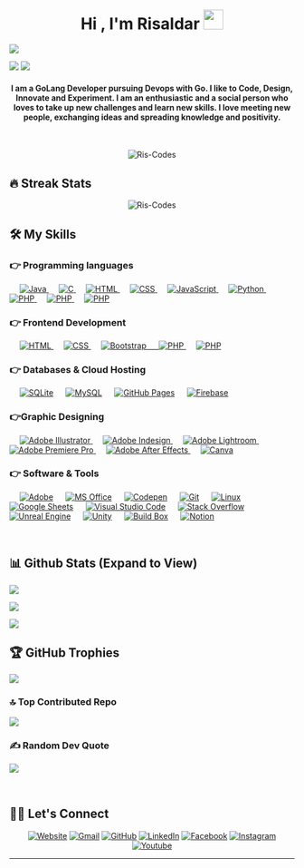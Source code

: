 <h1 align="center" >Hi , I'm Risaldar <img src="https://media.giphy.com/media/hvRJCLFzcasrR4ia7z/giphy.gif" width="35">
</h1>
<img src="https://user-images.githubusercontent.com/73097560/115834477-dbab4500-a447-11eb-908a-139a6edaec5c.gif">

<p align="center">

  <a href="https://github.com/DenverCoder1/readme-typing-svg"><img src="https://readme-typing-svg.herokuapp.com?lines=GoLang+Developer;Devops%20|%20AI%20Enthusiast;Graphic%20Designer;Always%20learning%20new%20things&center=true&width=500&height=50"></a>
<img src="https://user-images.githubusercontent.com/73097560/115834477-dbab4500-a447-11eb-908a-139a6edaec5c.gif">
</p>
<h4 align="center">I am a GoLang Developer pursuing Devops with Go. I like to Code, Design, Innovate and Experiment. I am an enthusiastic and a social person who loves to take up new challenges and learn new skills. I love meeting new people, exchanging ideas and spreading knowledge and positivity.</h4>
<br>
<p align="center"> <img src="https://komarev.com/ghpvc/?username=Ris-Codes&label=Profile%20views&color=0e75b6&style=plastic" alt="Ris-Codes" /> </p>

## 🔥 Streak Stats

<p align="center"><img src="https://github-readme-streak-stats.herokuapp.com/?user=Ris-Codes&theme=algolia" alt="Ris-Codes"  /></p>


## 🛠️ My Skills

### 👉 Programming languages

<p align="left"> 
  &emsp;
  <a href="https://go.dev/" target="_blank"> 
    <img alt="Java" src="https://img.shields.io/badge/GoLang-%23007396.svg?logo=go&logoColor=white">
  </a>
  &emsp; 
  <a href="https://www.cprogramming.com/" target="_blank"> 
    <img alt="C" src="https://img.shields.io/badge/C%20-%232370ED.svg?logo=c&logoColor=white">
  </a> 
   &emsp; 
  <a href="https://www.w3.org/html/" target="_blank"> 
   <img alt="HTML" src="https://img.shields.io/badge/HTML5%20-%23E34F26.svg?logo=html5&logoColor=white">
  </a>
  &emsp;
  <a href="https://www.w3schools.com/css/" target="_blank">
    <img alt="CSS" src="https://img.shields.io/badge/CSS%20-%231572B6.svg?logo=css3&logoColor=white">
  </a> 
   &emsp;
  <a href="https://developer.mozilla.org/en-US/docs/Web/JavaScript" target="_blank"> 
     <img alt="JavaScript" src="https://img.shields.io/badge/JavaScript%20-%23F7DF1E.svg?logo=javascript&logoColor=black">
   </a>
  &emsp;
   <a href="https://www.python.org" target="_blank">
    <img alt="Python" src="https://img.shields.io/badge/Python%20-%2314354C.svg?logo=python&logoColor=white">
  </a>
  &emsp;
  <a href="https://flutter.dev/">
    <img alt="PHP" src="https://img.shields.io/badge/Flutter-%231572B6.svg?logo=flutter&logoColor=white"/>
  </a>
  &emsp;
  <a href="https://react.dev/">
    <img alt="PHP" src="https://img.shields.io/badge/React-%23E34F26.svg?logo=react&logoColor=white"/>
  </a>
  &emsp;
  <a href="https://dart.dev/">
    <img alt="PHP" src="https://img.shields.io/badge/Dart-%231572B6.svg?logo=dart&logoColor=white"/>
  </a>
</p>

### 👉 Frontend Development
<p align="left"> 
  &emsp; 
  <a href="https://www.w3.org/html/" target="_blank"> 
   <img alt="HTML" src="https://img.shields.io/badge/HTML5%20-%23E34F26.svg?logo=html5&logoColor=white">
  </a>   
  &emsp;
  <a href="https://www.w3schools.com/css/" target="_blank">
    <img alt="CSS" src="https://img.shields.io/badge/CSS%20-%231572B6.svg?logo=css3&logoColor=white">
  </a> 
   &emsp;
  <a href="https://getbootstrap.com" target="_blank"> 
    <img alt="Bootstrap" src="https://img.shields.io/badge/Bootstrap-%23563D7C.svg?style=flat&logo=bootstrap&logoColor=white"/>
    &emsp;
  <a href="https://flutter.dev/">
    <img alt="PHP" src="https://img.shields.io/badge/Flutter-%231572B6.svg?logo=flutter&logoColor=white"/>
  </a>
  &emsp;
  <a href="https://react.dev/">
    <img alt="PHP" src="https://img.shields.io/badge/React-%23E34F26.svg?logo=react&logoColor=white"/>
  </a>
</p>

### 👉 Databases & Cloud Hosting
<p align="left">
  &emsp;
    <a href="https://www.postgresql.org/"><img alt="SQLite" src ="https://img.shields.io/badge/PostgreSQL-%2307405e.svg?style=flat&logo=postgreSQL&logoColor=white"/></a>
  &emsp;
    <a href="https://www.mysql.com/"><img alt="MySQL" src="https://img.shields.io/badge/MySQL-%2300f.svg?style=flat&llogo=mysql&logoColor=white"></a>
  &emsp;
    <a href="https://www.github.com"><img alt="GitHub Pages" src="https://img.shields.io/badge/GitHub%20Pages-%23327FC7.svg?style=flat&llogo=github&logoColor=white"></a> 
  &emsp;
    <a href="https://firebase.google.com/"><img alt="Firebase" src ="https://img.shields.io/badge/Firebase-%23316192.svg?logo=firebase&logoColor=white"></a>
 </p>
  
### 👉Graphic Designing
<p align="left">
  &emsp;
   <a href="https://www.adobe.com/in/products/illustrator.html" target="_blank"> 
    <img alt="Adobe Illustrator" src="https://img.shields.io/badge/Adobe Illustrator-%23FF9A00.svg?style=flat&logo=adobeillustrator&logoColor=white"/>
  </a> 
  &emsp;
  <a href="https://www.adobe.com/in/products/photoshop.html" target="_blank"> 
    <img alt="Adobe Indesign" src="https://img.shields.io/badge/Adobe Photoshop-%e749a0.svg?style=flat&logo=adobephotoshop&logoColor=white"/> 
  </a> 
    &emsp;
  <a href="https://www.adobe.com/in/products/photoshop-lightroom.html" target="_blank"> 
    <img alt="Adobe Lightroom" src="https://img.shields.io/badge/Adobe Lightroom-%2300f.svg?style=flat&logo=adobelightroom&logoColor=white"/>
  </a>
   &emsp;
  <a href="https://www.adobe.com/in/products/premiere.html" target="_blank"> 
   <img alt="Adobe Premiere Pro" src="https://img.shields.io/badge/Adobe Premiere Pro-%2300f.svg?style=flat&logo=adobepremierepro&logoColor=white"/>
  </a>
   &emsp;
  <a href="https://www.adobe.com/in/products/aftereffects.html" target="_blank"> 
   <img alt="Adobe After Effects" src="https://img.shields.io/badge/Adobe After Effects-%2300f.svg?style=flat&logo=adobeaftereffects&logoColor=white"/>
  </a>
    &emsp;
  <a href="#">
  	<img alt="Canva" src="https://img.shields.io/badge/Canva-%2300C4CC.svg?style=flat&logo=Canva&logoColor=white"/>
  </a>
 </p>

 ### 👉 Software & Tools
 
<p>
  &emsp;
    <a href="#"><img alt="Adobe" src="https://img.shields.io/badge/Adobe%20-%23FF0000.svg?logo=adobe&logoColor=white"></a>
  &emsp;
    <a href="#"><img alt="MS Office" src="https://img.shields.io/badge/MS Office-00b56a.svg?logo=microsoft&logoColor=white"></a>
  &emsp;
    <a href="#"><img alt="Codepen" src="https://img.shields.io/badge/Codepen-000000.svg?logo=codepen&logoColor=white"></a>
  &emsp;
    <a href="#"><img alt="Git" src="https://img.shields.io/badge/Git%20-%23F05033.svg?logo=git&logoColor=white"></a>
  &emsp;
    <a href="#"><img alt="Linux" src="https://img.shields.io/badge/Linux-FCC624?style=flat&logo=linux&logoColor=black"></a>
  &emsp;
    <a href="#"><img alt="Google Sheets" src="https://img.shields.io/badge/Google%20Sheets%20-%2334A853.svg?logo=google%20sheets&logoColor=white"></a>
  &emsp;
    <a href="#"><img alt="Visual Studio Code" src="https://img.shields.io/badge/Visual%20Studio%20Code-0078d7.svg?logo=visual-studio-code&logoColor=white"></a>
  &emsp;
    <a href="#"><img alt="Stack Overflow" src="https://img.shields.io/badge/-Stack%20Overflow-FE7A16?logo=stack-overflow&logoColor=white"></a>
  &emsp;
    <a href="#"><img alt="Unreal Engine" src="https://img.shields.io/badge/-Unreal%20Engine-000000?logo=unreal-engine&logoColor=white"></a>
  &emsp;
    <a href="#"><img alt="Unity" src="https://img.shields.io/badge/-Unity-000000?logo=unity&logoColor=white"></a>
  &emsp;
    <a href="#"><img alt="Build Box" src="https://img.shields.io/badge/-BuildBox-FE7A16?logo=build-box&logoColor=white"></a>
  &emsp;
    <a href="#"><img alt="Notion" src="https://img.shields.io/badge/-Notion-FFF?logo=notion&logoColor=black"></a>
  &emsp;
</p>

<br/>

## 📊 Github Stats (Expand to View) 


![](https://github-readme-stats.vercel.app/api?username=Ris-Codes&theme=dark&hide_border=false&include_all_commits=false&count_private=false)<br/>

![](https://github-readme-streak-stats.herokuapp.com/?user=Ris-Codes&theme=dark&hide_border=false)<br/>

![](https://github-readme-stats.vercel.app/api/top-langs/?username=Ris-Codes&theme=dark&hide_border=false&include_all_commits=false&count_private=false&layout=compact)

## 🏆 GitHub Trophies
![](https://github-profile-trophy.vercel.app/?username=Ris-Codes&theme=onedark&no-frame=true&no-bg=false&margin-w=4)

### 🔝 Top Contributed Repo
![](https://github-contributor-stats.vercel.app/api?username=Ris-Codes&limit=5&theme=tokyonight&combine_all_yearly_contributions=true)

### ✍️ Random Dev Quote
![](https://quotes-github-readme.vercel.app/api?type=horizontal&theme=radical)

</details>

<br/>

## 🙋‍♀️ Let's Connect
<p align="center">
  <a href="https://"><img src="https://img.icons8.com/bubbles/50/000000/web.png" alt="Website"/></a>
	<a href="mailto:riscodes@gmail.com"><img src="https://img.icons8.com/bubbles/50/000000/gmail.png" alt="Gmail"/></a>
	<a href="https://github.com/Ris-Codes"><img src="https://img.icons8.com/bubbles/50/000000/github.png" alt="GitHub"/></a>
	<a href="https://linkedin.com/in/"><img src="https://img.icons8.com/bubbles/50/000000/linkedin.png" alt="LinkedIn"/></a>
	<a href="https://www.facebook.com/"><img src="https://img.icons8.com/bubbles/50/000000/facebook-new.png" alt="Facebook"/></a>
	<a href="https://www.instagram.com/ris.codes"><img src="https://img.icons8.com/bubbles/50/000000/instagram.png" alt="Instagram"/></a>
	<a href="www.youtube.com/@riscodes"><img src="https://img.icons8.com/bubbles/50/000000/youtube.png" alt="Youtube"/></a>
	
</p>

<hr/>








